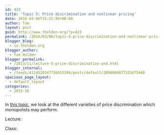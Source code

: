 ```yaml
---
id: 423
title: 'Topic 5: Price discrimination and nonlinear pricing'
date: 2016-03-06T15:21:09+00:00
author: Tom
layout: post
guid: http://www.tholden.org/?p=423
permalink: /2016/03/06/topic-5-price-discrimination-and-nonlinear-pricing-2/
blogger_blog:
  - io.tholden.org
blogger_author:
  - Tom Holden
blogger_permalink:
  - /2013/11/lecture-5-price-discrimination-and.html
blogger_internal:
  - /feeds/4114520347736915394/posts/default/2896069077331675468
spacious_page_layout:
  - default_layout
categories:
  - 2015-16
---
```

In [this topic](http://www.tholden.org/wp-content/uploads/2016/03/IO-2015-16-topic-5.pdf), we look at the different varieties of price discrimination which monopolists may perform.

<div class="PDFcontainer">
  <div class="PDFelement">
  </div>
</div>

Lecture:



Class: